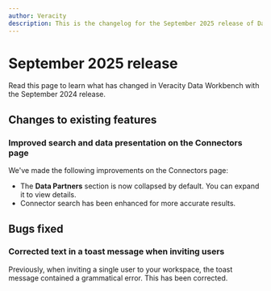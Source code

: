 ```yaml
---
author: Veracity
description: This is the changelog for the September 2025 release of Data Workbench.
---
```


# September 2025 release
Read this page to learn what has changed in Veracity Data Workbench with the September 2024 release.

## Changes to existing features

### Improved search and data presentation on the Connectors page
We've made the following improvements on the Connectors page:
- The **Data Partners** section is now collapsed by default. You can expand it to view details.
- Connector search has been enhanced for more accurate results.

## Bugs fixed

### Corrected text in a toast message when inviting users
Previously, when inviting a single user to your workspace, the toast message contained a grammatical error. This has been corrected.
